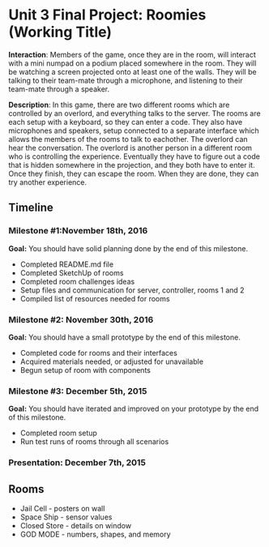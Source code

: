 <h1>Unit 3 Final Project: Roomies (Working Title)</h1>

<strong>Interaction</strong>: Members of the game, once they are in the room, will interact with a mini numpad on a podium placed somewhere in the room. They will be watching a screen projected onto at least one of the walls. They will be talking to their team-mate through a microphone, and listening to their team-mate through a speaker.

<strong>Description</strong>: In this game, there are two different rooms which are controlled by an overlord, and everything talks to the server. The rooms are each setup with a keyboard, so they can enter a code. They also have microphones and speakers, setup connected to a separate interface which allows the members of the rooms to talk to eachother. The overlord can hear the conversation. The overlord is another person in a different room who is controlling the experience. Eventually they have to figure out a code that is hidden somewhere in the projection, and they both have to enter it. Once they finish, they can escape the room. When they are done, they can try another experience. 

<h2>Timeline</h2>

<div>
  <h3>Milestone #1:November 18th, 2016 </h3>
  <strong>Goal:</strong> You should have solid planning done by the end of this milestone.
  <ul>
    <li>Completed README.md file</li>
    <li>Completed SketchUp of rooms</li>
    <li>Completed room challenges ideas</li>
    <li>Setup files and communication for server, controller, rooms 1 and 2</li>
    <li>Compiled list of resources needed for rooms</li>
  </ul>
</div>

<p>
  <h3>Milestone #2: November 30th, 2016 </h3>
  <strong>Goal:</strong> You should have a small prototype by the end of this milestone.
  <ul>
    <li>Completed code for rooms and their interfaces</li>
    <li>Acquired materials needed, or adjusted for unavailable</li>
    <li>Begun setup of room with components</li>
  </ul>
</p>

<div>
  <h3>Milestone #3: December 5th, 2015</h3>
  <strong>Goal:</strong> You should have iterated and improved on your prototype by the end of this milestone.
  <ul>
    <li>Completed room setup</li>
    <li>Run test runs of rooms through all scenarios</li>
  </ul>
</div>

<div>
  <h3><strong>Presentation:</strong> December 7th, 2015</h3>
</div>

<h2>Rooms</h2>

<div>
  <ul>
    <li>Jail Cell - posters on wall</li>
    <li>Space Ship - sensor values</li>
    <li>Closed Store - details on window</li>
    <li>GOD MODE - numbers, shapes, and memory</li>
  </ul>
</div>
